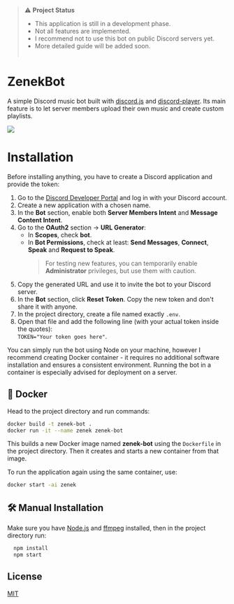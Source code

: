> ⚠️ **Project Status**
>
> - This application is still in a development phase.
> - Not all features are implemented.
> - I recommend not to use this bot on public Discord servers yet.
> - More detailed guide will be added soon. \
>   &nbsp;

# ZenekBot

A simple Discord music bot built with [discord.js](https://github.com/discordjs/discord.js) and [discord-player](https://github.com/Androz2091/discord-player). Its main feature is to let server members upload their own music and create custom playlists.

[![](https://i.postimg.cc/3rZwXfSY/Zrzut-ekranu-z-2025-07-16-16-35-32.png)](https://postimg.cc/G9HrrKn5)

# Installation

Before installing anything, you have to create a Discord application and provide the token:

1. Go to the [Discord Developer Portal](https://discord.com/developers/applications) and log in with your Discord account.
2. Create a new application with a chosen name.
3. In the **Bot** section, enable both **Server Members Intent** and **Message Content Intent**.
4. Go to the **OAuth2** section -> **URL Generator**:
   - In **Scopes**, check **bot**.
   - In **Bot Permissions**, check at least: **Send Messages**, **Connect**, **Speak** and **Request to Speak**.
     > For testing new features, you can temporarily enable **Administrator** privileges, but use them with caution.
5. Copy the generated URL and use it to invite the bot to your Discord server.
6. In the **Bot** section, click **Reset Token**. Copy the new token and don't share it with anyone.
7. In the project directory, create a file named exactly `.env`.
8. Open that file and add the following line (with your actual token inside the quotes): \
   `TOKEN="Your token goes here"`.

You can simply run the bot using Node on your machine, however I recommend creating Docker container - it requires no additional software installation and ensures a consistent environment. Running the bot in a container is especially advised for deployment on a server.

## 🐳 Docker

Head to the project directory and run commands:

```bash
docker build -t zenek-bot .
docker run -it --name zenek zenek-bot
```

This builds a new Docker image named **zenek-bot** using the `Dockerfile` in the project directory. Then it creates and starts a new container from that image.

To run the application again using the same container, use:

```bash
docker start -ai zenek
```

## 🛠️ Manual Installation

Make sure you have [Node.js]() and [ffmpeg]() installed, then in the project directory run:

```bash
  npm install
  npm start
```

## License

[MIT](https://choosealicense.com/licenses/mit/)
